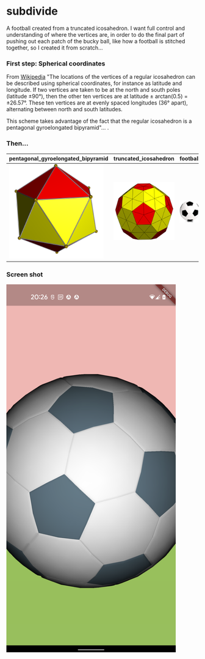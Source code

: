 # subdivide

A football created from a truncated icosahedron. I want full control and understanding of where the
vertices are, in order to do the final part of pushing out each patch of the bucky ball, like how a
football is stitched together, so I created it from scratch...

### First step: Spherical coordinates

From [Wikipedia](https://en.wikipedia.org/wiki/Regular_icosahedron)
"The locations of the vertices of a regular icosahedron can be described using spherical
coordinates, for instance as latitude and longitude. If two vertices are taken to be at the north
and south poles (latitude ±90°), then the other ten vertices are at latitude ± arctan(0.5) =
±26.57°. These ten vertices are at evenly spaced longitudes (36° apart), alternating between north
and south latitudes.

This scheme takes advantage of the fact that the regular icosahedron is a pentagonal gyroelongated
bipyramid"... .


### Then...

| pentagonal_gyroelongated_bipyramid | truncated_icosahedron | football |
| ------------- | ------------- | ------------- |
| <img src="https://github.com/paulsump/subdivide/blob/32e35399d3873fb33e89ac7f58869133188cac9d/images/pentagonal_gyroelongated_bipyramid.png" width="248"> | <img src="https://github.com/paulsump/subdivide/blob/e4fc24163952fd9b314cb9e8e5e604c7b5b1a716/images/truncated_icosahedron.png" width="248"> | <img src="https://github.com/paulsump/subdivide/blob/ccc78998a5aeca553813a14d859180172eadab62/images/football.jpg" width="248"> |

### Screen shot
<img src="https://github.com/paulsump/subdivide/blob/d1a081a3da9b917e9e894ae25aec0f406bccb0a0/images/screen_shot.png" width="444" >
